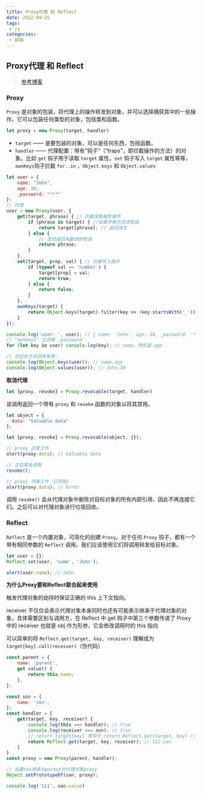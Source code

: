 ```yaml
---
title: Proxy代理 和 Reflect
date: 2022-04-25
tags:
 - js
categories:
 - 前端
---
```


## Proxy代理 和 Reflect

> [参考博客](https://juejin.cn/post/6844904090116292616)

### Proxy

`Proxy` 是对象的包装，将代理上的操作转发到对象，并可以选择捕获其中的一些操作。它可以包装任何类型的对象，包括类和函数。

```js
let proxy = new Proxy(target, handler)
```

- `target` —— 是要包装的对象，可以是任何东西，包括函数。
- `handler` —— 代理配置：带有“钩子”（“traps”，即拦截操作的方法）的对象。比如 `get` 钩子用于读取 `target` 属性，`set` 钩子写入 `target` 属性等等，`ownKeys`钩子拦截 `for..in` ，`Object.keys` 和 `Object.values`

```js
let user = {
    name: "John",
    age: 30,
    _password: "***"
};
// 代理
user = new Proxy(user, {
    get(target, phrase) { // 拦截读取属性操作
        if (phrase in target) { //如果字典包含该短语
            return target[phrase]; // 返回译文
        } else {
            // 否则返回未翻译的短语
            return phrase;
        }
    },
    set(target, prop, val) { // 拦截写入操作
        if (typeof val == 'number') {
            target[prop] = val;
            return true;
        } else {
            return false;
        }
    },
    ownKeys(target) {
        return Object.keys(target).filter(key => !key.startsWith('_'));
    }
});

console.log('user: ', user); // { name: 'John', age: 30, _password: '***' }
// "ownKeys" 过滤掉 _password
for (let key in user) console.log(key); // name，然后是 age

// 对这些方法同样有效：
console.log(Object.keys(user)); // name,age
console.log(Object.values(user)); // John,30
```

**取消代理**

```js
let {proxy, revoke} = Proxy.revocable(target, handler)
```

该调用返回一个带有 `proxy` 和 `revoke` 函数的对象以将其禁用。

```js
let object = {
  data: "Valuable data"
};

let {proxy, revoke} = Proxy.revocable(object, {});

// proxy 正常工作
alert(proxy.data); // Valuable data

// 之后某处调用
revoke();

// proxy 不再工作（已吊销）
alert(proxy.data); // Error
```

调用 `revoke()` 会从代理对象中删除对目标对象的所有内部引用，因此不再连接它们。之后可以对代理对象进行垃圾回收。

### Reflect

`Reflect` 是一个内置对象，可简化的创建 `Proxy`。对于任何 `Proxy` 钩子，都有一个带有相同参数的 `Reflect` 调用。我们应该使用它们将调用转发给目标对象。

```js
let user = {};
Reflect.set(user, 'name', 'John');

alert(user.name); // John
```

**为什么Proxy要和Reflect联合起来使用**

触发代理对象的劫持时保证正确的 this 上下文指向。

receiver 不仅仅会表示代理对象本身同时也还有可能表示继承于代理对象的对象，具体需要区别与调用方，在 Reflect 中 get 钩子中第三个参数传递了 Proxy 中的 receiver 也就是 obj 作为形参，它会修改调用时的 this 指向

可以简单的将 `Reflect.get(target, key, receiver)` 理解成为 `target[key].call(receiver)`（伪代码）

```js
const parent = {
    name: 'parent',
    get value() {
        return this.name;
    },
};

const son = {
    name: 'son',
};
const handler = {
    get(target, key, receiver) {
        console.log(this === handler); // true
        console.log(receiver === son); // true
        // return target[key] 等同于 return Reflect.get(target, key) // 111 parent
        return Reflect.get(target, key, receiver); // 111 son
    }
}
const proxy = new Proxy(parent, handler);

// 设置son继承与parent的代理对象proxy
Object.setPrototypeOf(son, proxy);

console.log('111', son.value)
```